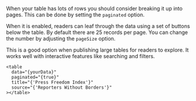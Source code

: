 When your table has lots of rows you should consider breaking it up into pages. This can be done by setting the `paginated` option.

When it is enabled, readers can leaf through the data using a set of buttons below the table. By default there are 25 records per page. You can change the number by adjusting the `pageSize` option.

This is a good option when publishing large tables for readers to explore. It works well with interactive features like searching and filters.

```svelte
<table
  data="{yourData}"
  paginated="{true}"
  title="{'Press Freedom Index'}"
  source="{'Reporters Without Borders'}"
></table>
```
